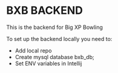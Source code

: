 # BXB BACKEND

This is the backend for Big XP Bowling

To set up the backend locally you need to:

- Add local repo
- Create mysql database bxb_db;
- Set ENV variables in Intellij

